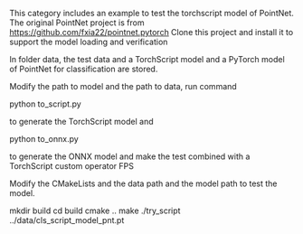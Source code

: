This category includes an example to test the torchscript model of PointNet.
The original PointNet project is from https://github.com/fxia22/pointnet.pytorch 
Clone this project and install it to support the model loading and verification

In folder data, the test data and a TorchScript model and a PyTorch model of PointNet for classification are stored.

Modify the path to model and the path to data, run command

python to_script.py

to generate the TorchScript model and 

python to_onnx.py

to generate the ONNX model and make the test combined with a TorchScript custom operator FPS

Modify the CMakeLists and the data path and the model path to test the model.

mkdir build
cd build
cmake ..
make
./try_script ../data/cls_script_model_pnt.pt